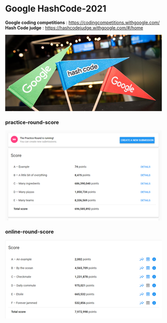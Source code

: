 # Google HashCode-2021

**Google coding competitions** : https://codingcompetitions.withgoogle.com/  
**Hash Code judge** : https://hashcodejudge.withgoogle.com/#/home

![hash-code](Util/hashcode-img.jpg)

### practice-round-score
![practice-round-score](Util/practice-round-score.PNG)

### online-round-score
![online-round-score](Util/online-round-score.png)